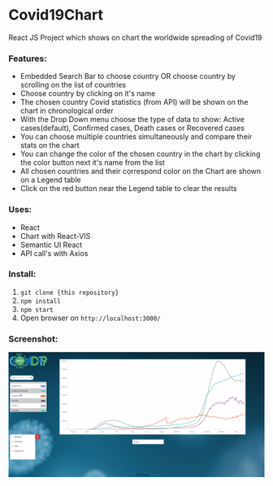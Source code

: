 # Covid19Chart
React JS Project which shows on chart the worldwide spreading of Covid19

### Features:
* Embedded Search Bar to choose country OR choose country by scrolling on the list of countries
* Choose country by clicking on it's name
* The chosen country Covid statistics (from API) will be shown on the chart in chronological order
* With the Drop Down menu choose the type of data to show: Active cases(default), Confirmed cases, Death cases or Recovered cases
* You can choose multiple countries simultaneously and compare their stats on the chart
* You can change the color of the chosen country in the chart by clicking the color button next it's name from the list
* All chosen countries and their correspond color on the Chart are shown on a Legend table
* Click on the red button near the Legend table to clear the results

### Uses:
* React
* Chart with React-VIS
* Semantic UI React
* API call's with Axios

### Install:
1. `git clone {this repository}`
2. `npm install`
3. `npm start`
4. Open browser on `http://localhost:3000/`  

### Screenshot:
![Home screen](https://raw.githubusercontent.com/NaskoTrak/covid19_chart/main/Covid_App.png "Home screen")